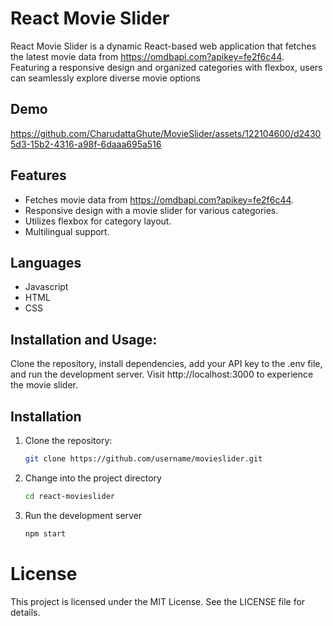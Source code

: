 
# React Movie Slider

React Movie Slider is a dynamic React-based web application that fetches the latest movie data from https://omdbapi.com?apikey=fe2f6c44. Featuring a responsive design and organized categories with flexbox, users can seamlessly explore diverse movie options

## Demo


https://github.com/CharudattaGhute/MovieSlider/assets/122104600/d24305d3-15b2-4316-a98f-6daaa695a516



## Features

- Fetches movie data from https://omdbapi.com?apikey=fe2f6c44.
- Responsive design with a movie slider for various categories.
- Utilizes flexbox for category layout.
- Multilingual support.

## Languages

- Javascript
- HTML
- CSS

## Installation and Usage:
Clone the repository, install dependencies, add your API key to the .env file, and run the development server. Visit http://localhost:3000 to experience the movie slider.

## Installation

1. Clone the repository:

   ```bash
   git clone https://github.com/username/movieslider.git

2. Change into the project directory

   ```bash
   cd react-movieslider

3. Run the development server

   ```bash
   npm start


# License

This project is licensed under the MIT License. See the LICENSE file for details.




    

